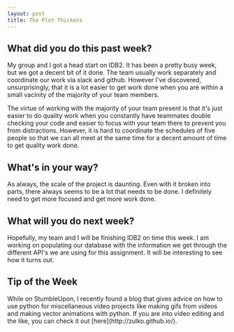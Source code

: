 ```yaml
---
layout: post
title: The Plot Thickens
---
```


<h2>What did you do this past week?</h2>
My group and I got a head start on IDB2. It has been a pretty busy week, but we got a decent bit of it done. The team usually work separately and coordinate our work via slack and github. However I've discovered, unsurprisingly, that it is a lot easier to get work done when you are within a small vacinity of the majority of your team members. 

The virtue of working with the majority of your team present is that it's just easier to do quality work when you constantly have teammates double checking your code and easier to focus with your team there to prevent you from distractions. However, it is hard to coordinate the schedules of five people so that we can all meet at the same time for a decent amount of time to get quality work done.

<h2>What's in your way?</h2>
As always, the scale of the project is daunting. Even with it broken into parts, there always seems to be a lot that needs to be done. I definitely need to get more focused and get more work done.

<h2>What will you do next week?</h2>
Hopefully, my team and I will be finishing IDB2 on time this week. I am working on populating our database with the information we get through the different API's we are using for this assignment. It will be interesting to see how it turns out.

<h2>Tip of the Week</h2>
While on StumbleUpon, I recently found a blog that gives advice on how to use python for miscellaneous video projects like making gifs from videos and making vector animations with python. If you are into video editing and the like, you can check it out [here](http://zulko.github.io/).

